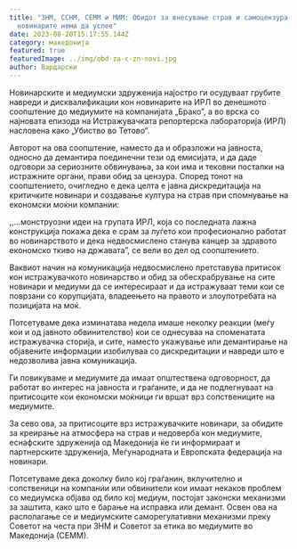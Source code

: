 ```yaml
---
title: "ЗНМ, ССНМ, СЕММ и МИМ: Обидот за внесување страв и самоцензура кај
  новинарите нема да успее"
date: 2023-08-20T15:17:55.144Z
category: македонија
featured: true
featuredImage: ../img/obd-za-c-zn-novi.jpg
author: Вардарски
---
```

<!--StartFragment-->

Новинарските и медиумски здруженија најостро ги осудуваат грубите навреди и дисквалификации кон новинарите на ИРЛ во денешното соопштение до медиумите на компанијата „Брако”, а во врска со најновата епизода на Истражувачката репортерска лабораторија (ИРЛ) насловена како „Убиство во Тетово“.

Авторот на ова соопштение, наместо да и образложи на јавноста, односно да демантира поединечни тези од емисијата, и да даде одговори за сериозните обвинувања, за кои има и тековни постапки на истражните органи, прави обид за цензура. Според тонот на соопштението, очигледно е дека целта е јавна дискредитација на критичките новинари и создавање култура на страв при спомнување на економски моќни компании:

,,…монструозни идеи на групата ИРЛ, која со последната лажна конструкција покажа дека е срам за луѓето кои професионално работат во новинарството и дека недвосмислено станува канцер за здравото економско ткиво на државата”, се вели во дел од соопштението.

Ваквиот начин на комуникација недвосмислено претставува притисок кон истражувачкото новинарство и обид за обесхрабрување на сите новинари и медиуми да се интересираат и да истражуваат теми кои се поврзани со корупцијата, владеењето на правото и злоупотребата на позицијата на моќ.

Потсетуваме дека изминатава недела имаше неколку реакции (меѓу кои и од јавното обвинителство) кои се однесуваа на споменатата истражувачка сторија, и сите, наместо укажување или демантирање на објавените информации изобилуваа со дискредитации и навреди што е недозволива јавна комуникација.

Ги повикуваме и медиумите да имаат општествена одговорност, да работат во интерес на јавноста и граѓаните, и да не подлегнуваат на притисоците кои економски моќници ги вршат врз сопствениците на медиумите.

За сево ова, за притисоците врз истражувачките новинари, за обидите за креирање на атмосфера на страв и недоверба кон медиумите, еснафските здруженија од Македонија ќе ги информираат и партнерските здруженија, Меѓународната и Европската федерација на новинари.

Потсетуваме дека доколку било кој граѓанин, вклучително и сопственици на компании или обвинители кои имаат некаков проблем со медиумска објава од било кој медиум, постојат законски механизми за заштита, како што е барање на исправка или демант. Освен ова на располагање се и медиумските саморегулативни механизми преку Советот на честа при ЗНМ и Советот за етика во медиумите во Македонија (СЕММ).

[](https://www.facebook.com/sharer.php?u=https%3A%2F%2Fzoom.mk%2Fznm-ssnm-semm-i-mim-obidot-za-vnesuva%25d1%259ae-strav-i-samoczenzura-ka%25d1%2598-novinarite-nema-da-uspee-2%2F "Facebook")

<!--EndFragment-->
